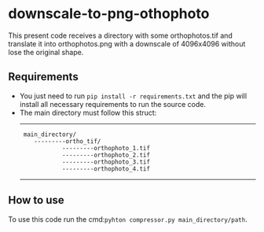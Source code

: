 # downscale-to-png-othophoto
This present code receives a directory with some orthophotos.tif and translate it into orthophotos.png with a downscale of 4096x4096 without lose the original shape.

## Requirements
- You just need to run ```pip install -r requirements.txt``` and the pip will install all necessary requirements to run the source code.
- The main directory must follow this struct:
  ***
       main_directory/
          ---------ortho_tif/
                  ---------orthophoto_1.tif
                  ---------orthophoto_2.tif
                  ---------orthophoto_3.tif
                  ---------orthophoto_4.tif
  ***

## How to use 
To use this code run the cmd:```pyhton compressor.py main_directory/path```.

